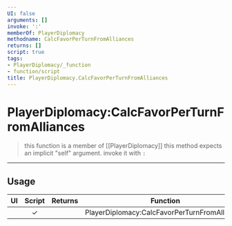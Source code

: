 ```yaml
---
UI: false
arguments: []
invoke: ':'
memberOf: PlayerDiplomacy
methodname: CalcFavorPerTurnFromAlliances
returns: []
script: true
tags:
- PlayerDiplomacy/_function
- function/script
title: PlayerDiplomacy.CalcFavorPerTurnFromAlliances
---
```

# PlayerDiplomacy:CalcFavorPerTurnFromAlliances
> this function is a member of [[PlayerDiplomacy]]
> this method expects an implicit "self" argument. invoke it with `:`
-----
## Usage
|  UI | Script | Returns | Function | Arguments |
|:---:|:------:|-------:|:--------:|:---------|
| |✓||PlayerDiplomacy:CalcFavorPerTurnFromAlliances||
